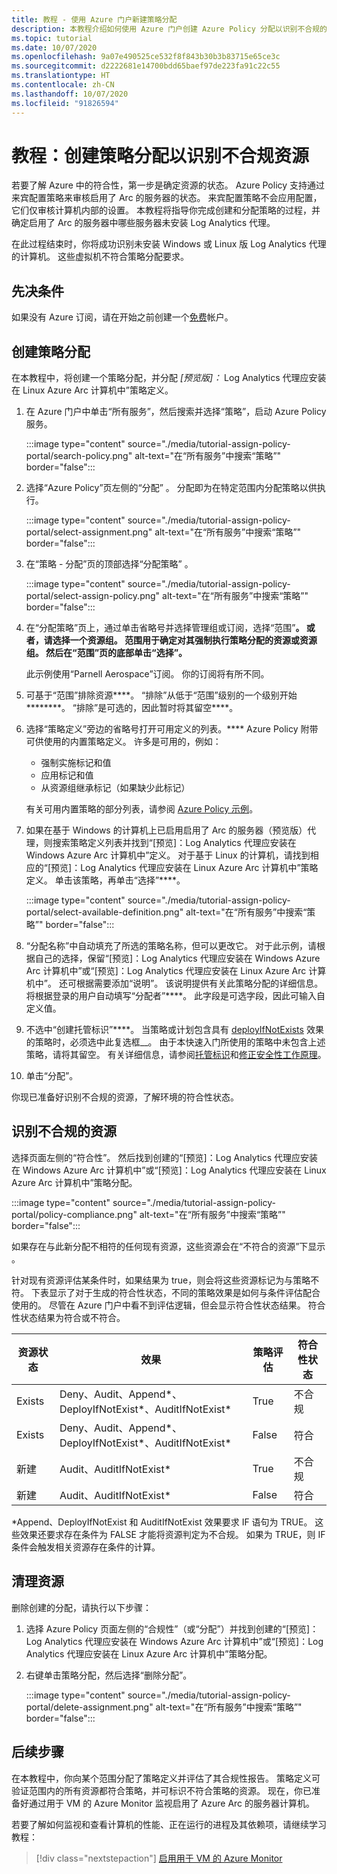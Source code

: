 ```yaml
---
title: 教程 - 使用 Azure 门户新建策略分配
description: 本教程介绍如何使用 Azure 门户创建 Azure Policy 分配以识别不合规的资源。
ms.topic: tutorial
ms.date: 10/07/2020
ms.openlocfilehash: 9a07e490525ce532f8f843b30b3b83715e65ce3c
ms.sourcegitcommit: d2222681e14700bdd65baef97de223fa91c22c55
ms.translationtype: HT
ms.contentlocale: zh-CN
ms.lasthandoff: 10/07/2020
ms.locfileid: "91826594"
---
```

# <a name="tutorial-create-a-policy-assignment-to-identify-non-compliant-resources"></a>教程：创建策略分配以识别不合规资源

若要了解 Azure 中的符合性，第一步是确定资源的状态。 Azure Policy 支持通过来宾配置策略来审核启用了 Arc 的服务器的状态。 来宾配置策略不会应用配置，它们仅审核计算机内部的设置。 本教程将指导你完成创建和分配策略的过程，并确定启用了 Arc 的服务器中哪些服务器未安装 Log Analytics 代理。

在此过程结束时，你将成功识别未安装 Windows 或 Linux 版 Log Analytics 代理的计算机。 这些虚拟机不符合策略分配要求。

## <a name="prerequisites"></a>先决条件

如果没有 Azure 订阅，请在开始之前创建一个[免费](https://azure.microsoft.com/free/)帐户。

## <a name="create-a-policy-assignment"></a>创建策略分配

在本教程中，将创建一个策略分配，并分配 _\[预览版]：_ Log Analytics 代理应安装在 Linux Azure Arc 计算机中”策略定义。

1. 在 Azure 门户中单击“所有服务”，然后搜索并选择“策略”，启动 Azure Policy 服务。 

   :::image type="content" source="./media/tutorial-assign-policy-portal/search-policy.png" alt-text="在“所有服务”中搜索“策略”" border="false":::

1. 选择“Azure Policy”页左侧的“分配”  。 分配即为在特定范围内分配策略以供执行。

   :::image type="content" source="./media/tutorial-assign-policy-portal/select-assignment.png" alt-text="在“所有服务”中搜索“策略”" border="false":::

1. 在“策略 - 分配”页的顶部选择“分配策略”   。

   :::image type="content" source="./media/tutorial-assign-policy-portal/select-assign-policy.png" alt-text="在“所有服务”中搜索“策略”" border="false":::

1. 在“分配策略”页上，通过单击省略号并选择管理组或订阅，选择“范围”********。 或者，请选择一个资源组。 范围用于确定对其强制执行策略分配的资源或资源组。 然后在“范围”页的底部单击“选择”。********

   此示例使用“Parnell Aerospace”订阅。 你的订阅将有所不同。

1. 可基于“范围”排除资源****。 “排除”从低于“范围”级别的一个级别开始********。 “排除”是可选的，因此暂时将其留空****。

1. 选择“策略定义”旁边的省略号打开可用定义的列表。**** Azure Policy 附带可供使用的内置策略定义。 许多是可用的，例如：

   - 强制实施标记和值
   - 应用标记和值
   - 从资源组继承标记（如果缺少此标记）

   有关可用内置策略的部分列表，请参阅 [Azure Policy 示例](../../../governance/policy/samples/index.md)。

1. 如果在基于 Windows 的计算机上已启用启用了 Arc 的服务器（预览版）代理，则搜索策略定义列表并找到“\[预览]：Log Analytics 代理应安装在 Windows Azure Arc 计算机中”定义。 对于基于 Linux 的计算机，请找到相应的“\[预览]：Log Analytics 代理应安装在 Linux Azure Arc 计算机中”策略定义。 单击该策略，再单击“选择”****。

   :::image type="content" source="./media/tutorial-assign-policy-portal/select-available-definition.png" alt-text="在“所有服务”中搜索“策略”" border="false":::

1. “分配名称”中自动填充了所选的策略名称，但可以更改它。 对于此示例，请根据自己的选择，保留“\[预览]：Log Analytics 代理应安装在 Windows Azure Arc 计算机中”或“\[预览]：Log Analytics 代理应安装在 Linux Azure Arc 计算机中”。 还可根据需要添加“说明”。 该说明提供有关此策略分配的详细信息。
   将根据登录的用户自动填写“分配者”****。 此字段是可选字段，因此可输入自定义值。

1. 不选中“创建托管标识”****。 当策略或计划包含具有 [deployIfNotExists](../../../governance/policy/concepts/effects.md#deployifnotexists) 效果的策略时，必须选中此复选框__。 由于本快速入门所使用的策略中未包含上述策略，请将其留空。 有关详细信息，请参阅[托管标识](../../../active-directory/managed-identities-azure-resources/overview.md)和[修正安全性工作原理](../../../governance/policy/how-to/remediate-resources.md#how-remediation-security-works)。

1. 单击“分配”。

你现已准备好识别不合规的资源，了解环境的符合性状态。

## <a name="identify-non-compliant-resources"></a>识别不合规的资源

选择页面左侧的“符合性”。 然后找到创建的“\[预览]：Log Analytics 代理应安装在 Windows Azure Arc 计算机中”或“\[预览]：Log Analytics 代理应安装在 Linux Azure Arc 计算机中”策略分配。

:::image type="content" source="./media/tutorial-assign-policy-portal/policy-compliance.png" alt-text="在“所有服务”中搜索“策略”" border="false":::

如果存在与此新分配不相符的任何现有资源，这些资源会在“不符合的资源”下显示  。

针对现有资源评估某条件时，如果结果为 true，则会将这些资源标记为与策略不符。 下表显示了对于生成的符合性状态，不同的策略效果是如何与条件评估配合使用的。 尽管在 Azure 门户中看不到评估逻辑，但会显示符合性状态结果。 符合性状态结果为符合或不符合。

| **资源状态** | **效果** | **策略评估** | **符合性状态** |
| --- | --- | --- | --- |
| Exists | Deny、Audit、Append\*、DeployIfNotExist\*、AuditIfNotExist\* | True | 不合规 |
| Exists | Deny、Audit、Append\*、DeployIfNotExist\*、AuditIfNotExist\* | False | 符合 |
| 新建 | Audit、AuditIfNotExist\* | True | 不合规 |
| 新建 | Audit、AuditIfNotExist\* | False | 符合 |

\*Append、DeployIfNotExist 和 AuditIfNotExist 效果要求 IF 语句为 TRUE。
这些效果还要求存在条件为 FALSE 才能将资源判定为不合规。 如果为 TRUE，则 IF 条件会触发相关资源存在条件的计算。

## <a name="clean-up-resources"></a>清理资源

删除创建的分配，请执行以下步骤：

1. 选择 Azure Policy 页面左侧的“合规性”（或“分配”）并找到创建的“\[预览]：  Log Analytics 代理应安装在 Windows Azure Arc 计算机中”或“\[预览]：Log Analytics 代理应安装在 Linux Azure Arc 计算机中”策略分配。

1. 右键单击策略分配，然后选择“删除分配”。

   :::image type="content" source="./media/tutorial-assign-policy-portal/delete-assignment.png" alt-text="在“所有服务”中搜索“策略”" border="false":::

## <a name="next-steps"></a>后续步骤

在本教程中，你向某个范围分配了策略定义并评估了其合规性报告。 策略定义可验证范围内的所有资源都符合策略，并可标识不符合策略的资源。 现在，你已准备好通过用于 VM 的 Azure Monitor 监视启用了 Azure Arc 的服务器计算机。

若要了解如何监视和查看计算机的性能、正在运行的进程及其依赖项，请继续学习教程：

> [!div class="nextstepaction"]
> [启用用于 VM 的 Azure Monitor](tutorial-enable-vm-insights.md)